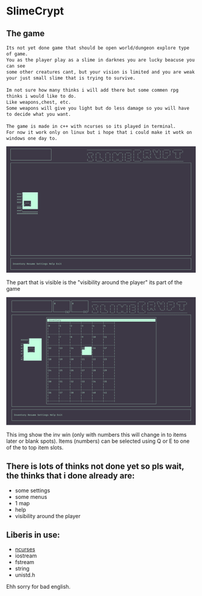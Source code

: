 # SlimeCrypt

## The game
    Its not yet done game that should be open world/dungeon explore type of game.
    You as the player play as a slime in darknes you are lucky beacuse you can see
    some other creatures cant, but your vision is limited and you are weak
    your just small slime that is trying to survive.

    Im not sure how many thinks i will add there but some commen rpg thinks i would like to do.
    Like weapons,chest, etc.
    Some weapons will give you light but do less damage so you will have to decide what you want.

    The game is made in c++ with ncurses so its played in terminal.
    For now it work only on linux but i hope that i could make it wotk on windows one day to.

![](https://github.com/Insocz/SlimeCrypt-Game/blob/master/ScreenShot%20of%20the%20game)

The part that is visible is the "visibility around the player" its part of the game

![](https://github.com/Insocz/SlimeCrypt-Game/blob/master/Screenshot%20of%20inv)

This img show the inv win (only with numbers this will change in to items later or blank spots).
Items (numbers) can be selected using Q or E to one of the to top item slots.

## There is lots of thinks not done yet so pls wait, the thinks that i done already are:
* some settings
* some menus
* 1 map
* help
* visibility around the player

## Liberis in use:
* [ncurses](https://github.com/mirror/ncurses)
* iostream
* fstream
* string
* unistd.h

Ehh sorry for bad english.